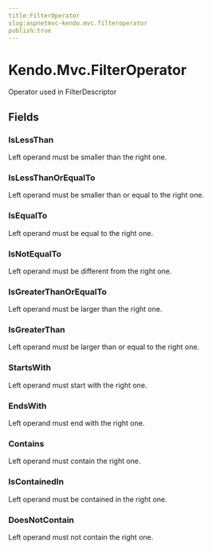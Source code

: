 ```yaml
---
title:FilterOperator
slug:aspnetmvc-kendo.mvc.filteroperator
publish:true
---
```


# Kendo.Mvc.FilterOperator

Operator used in FilterDescriptor

## Fields

### IsLessThan
Left operand must be smaller than the right one.

### IsLessThanOrEqualTo
Left operand must be smaller than or equal to the right one.

### IsEqualTo
Left operand must be equal to the right one.

### IsNotEqualTo
Left operand must be different from the right one.

### IsGreaterThanOrEqualTo
Left operand must be larger than the right one.

### IsGreaterThan
Left operand must be larger than or equal to the right one.

### StartsWith
Left operand must start with the right one.

### EndsWith
Left operand must end with the right one.

### Contains
Left operand must contain the right one.

### IsContainedIn
Left operand must be contained in the right one.

### DoesNotContain
Left operand must not contain the right one.